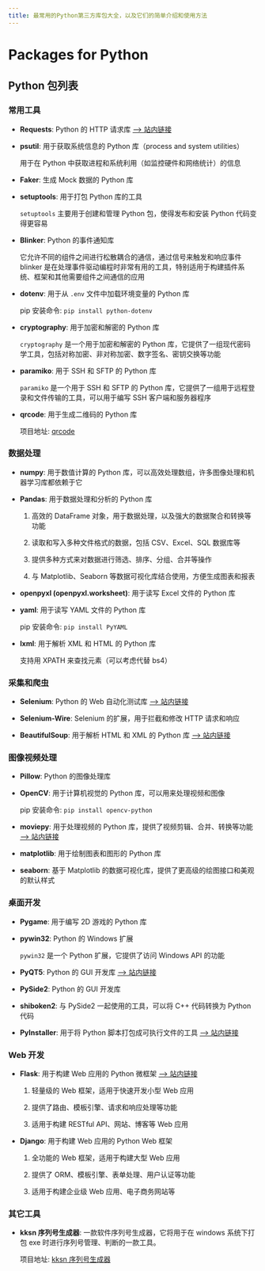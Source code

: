 ```yaml
---
title: 最常用的Python第三方库包大全，以及它们的简单介绍和使用方法
---
```


# Packages for Python

## Python 包列表

### 常用工具

- **Requests**: Python 的 HTTP 请求库 [--> 站内链接](./python_requests)

- **psutil**: 用于获取系统信息的 Python 库（process and system utilities）

  用于在 Python 中获取进程和系统利用（如监控硬件和网络统计）的信息

- **Faker**: 生成 Mock 数据的 Python 库

- **setuptools**: 用于打包 Python 库的工具

  `setuptools` 主要用于创建和管理 Python 包，使得发布和安装 Python 代码变得更容易

- **Blinker**: Python 的事件通知库

  它允许不同的组件之间进行松散耦合的通信，通过信号来触发和响应事件 blinker 是在处理事件驱动编程时非常有用的工具，特别适用于构建插件系统、框架和其他需要组件之间通信的应用

- **dotenv**: 用于从 `.env` 文件中加载环境变量的 Python 库

  pip 安装命令: `pip install python-dotenv`

- **cryptography**: 用于加密和解密的 Python 库

  `cryptography` 是一个用于加密和解密的 Python 库，它提供了一组现代密码学工具，包括对称加密、非对称加密、数字签名、密钥交换等功能

- **paramiko**: 用于 SSH 和 SFTP 的 Python 库

  `paramiko` 是一个用于 SSH 和 SFTP 的 Python 库，它提供了一组用于远程登录和文件传输的工具，可以用于编写 SSH 客户端和服务器程序

- **qrcode**: 用于生成二维码的 Python 库

  项目地址: [qrcode](https://pypi.org/project/qrcode/)

### 数据处理

- **numpy**: 用于数值计算的 Python 库，可以高效处理数组，许多图像处理和机器学习库都依赖于它

- **Pandas**: 用于数据处理和分析的 Python 库

  1. 高效的 DataFrame 对象，用于数据处理，以及强大的数据聚合和转换等功能

  2. 读取和写入多种文件格式的数据，包括 CSV、Excel、SQL 数据库等

  3. 提供多种方式来对数据进行筛选、排序、分组、合并等操作

  4. 与 Matplotlib、Seaborn 等数据可视化库结合使用，方便生成图表和报表

- **openpyxl (openpyxl.worksheet)**: 用于读写 Excel 文件的 Python 库

- **yaml**: 用于读写 YAML 文件的 Python 库

  pip 安装命令: `pip install PyYAML`

- **lxml**: 用于解析 XML 和 HTML 的 Python 库

  支持用 XPATH 来查找元素（可以考虑代替 bs4）

### 采集和爬虫

- **Selenium**: Python 的 Web 自动化测试库 [--> 站内链接](./python_selenium)

- **Selenium-Wire**: Selenium 的扩展，用于拦截和修改 HTTP 请求和响应

- **BeautifulSoup**: 用于解析 HTML 和 XML 的 Python 库 [--> 站内链接](./python_beautifulsoup)

### 图像视频处理

- **Pillow**: Python 的图像处理库

- **OpenCV**: 用于计算机视觉的 Python 库，可以用来处理视频和图像

  pip 安装命令: `pip install opencv-python`

- **moviepy**: 用于处理视频的 Python 库，提供了视频剪辑、合并、转换等功能 [--> 站内链接](./python_moviepy)

- **matplotlib**: 用于绘制图表和图形的 Python 库

- **seaborn**: 基于 Matplotlib 的数据可视化库，提供了更高级的绘图接口和美观的默认样式

### 桌面开发

- **Pygame**: 用于编写 2D 游戏的 Python 库

- **pywin32**: Python 的 Windows 扩展

  `pywin32` 是一个 Python 扩展，它提供了访问 Windows API 的功能

- **PyQT5**: Python 的 GUI 开发库 [--> 站内链接](./python_pyqt5)

- **PySide2**: Python 的 GUI 开发库

- **shiboken2**: 与 PySide2 一起使用的工具，可以将 C++ 代码转换为 Python 代码

- **PyInstaller**: 用于将 Python 脚本打包成可执行文件的工具 [--> 站内链接](./python_pyinstaller)

### Web 开发

- **Flask**: 用于构建 Web 应用的 Python 微框架 [--> 站内链接](./python_flask)

  1. 轻量级的 Web 框架，适用于快速开发小型 Web 应用

  2. 提供了路由、模板引擎、请求和响应处理等功能

  3. 适用于构建 RESTful API、网站、博客等 Web 应用

- **Django**: 用于构建 Web 应用的 Python Web 框架

  1. 全功能的 Web 框架，适用于构建大型 Web 应用

  2. 提供了 ORM、模板引擎、表单处理、用户认证等功能

  3. 适用于构建企业级 Web 应用、电子商务网站等

### 其它工具

- **kksn 序列号生成器**: 一款软件序列号生成器，它将用于在 windows 系统下打包 exe 时进行序列号管理、判断的一款工具。

  项目地址: [kksn 序列号生成器](https://pypi.org/project/kksn/)
